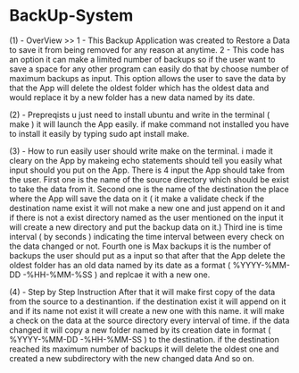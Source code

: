 # BackUp-System
(1) - OverView >> 
1 - This Backup Application was created to Restore a Data to save it from being removed for any reason at anytime.
2 - This code has an  option it can make a limited number of backups so if the user want to save a space for any other program can easily do that by choose number of maximum backups as input. This option allows the user to save the data by that the App will delete the oldest folder which has the oldest data and would replace it by a new folder has a new data named by its date.


(2) - Prepreqists
u just need to install ubuntu and write in the terminal ( make ) it will launch the App easily.
if make command not installed you have to install it easily by typing sudo apt install make. 


(3) - How to run 
easily user should write make on the terminal. 
i made it cleary on the App by makeing echo statements should tell you easily what input should you put on the App.
There is 4 input the App should take from the user.
First one is the name of the source directory which should be exist to take the data from it.
Second one is the name of the destination the place where the App will save the data on it ( it make a validate check if the destination name exist it will not make a new one and just append on it and if there is not a exist directory named as the user mentioned on the input it will create a new directory and put the backup data on it.)
Third ine is time interval ( by seconds ) indicating the time interval between every check on the data changed or not.
Fourth one is Max backups it is the number of backups the user should put as a input so that after that the App delete the oldest folder has an old data named by its date as a format ( %YYYY-%MM-DD -%HH-%MM-%SS ) and replcae it with a new one.


(4) - Step by Step Instruction
After that it will make first copy of the data from the source to a destinantion.
if the destination exist it will append on it and if its name not exist it will create a new one with this name.
it will make a check on the data at the source directory every interval of time.
if the data changed it will copy a new folder named by its creation date in format ( %YYYY-%MM-DD -%HH-%MM-SS ) to the destination.
if the destination reached its maximum number of backups it will delete the oldest one and created a new subdirectory with the new changed data And so on.

